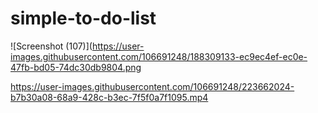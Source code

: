 # simple-to-do-list


![Screenshot (107)](https://user-images.githubusercontent.com/106691248/188309133-ec9ec4ef-ec0e-47fb-bd05-74dc30db9804.png



https://user-images.githubusercontent.com/106691248/223662024-b7b30a08-68a9-428c-b3ec-7f5f0a7f1095.mp4



